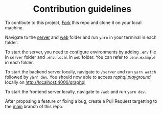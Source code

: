 <h1 align="center">Contribution guidelines</h1>

To contibute to this project, [Fork](https://docs.github.com/en/get-started/quickstart/fork-a-repo) this repo and clone it on your local machine.

Navigate to the [server](./server) and [web](./web) folder and run `yarn` in your terminal in each folder.

To start the server, you need to configure environments by adding `.env` file in `server` folder and `.env.local` in `web` folder. You can refer to `.env.example` in each folder.

To start the backend server locally, navigate to `/server` and run `yarn watch` followed by `yarn dev`. You should now able to access *raphql playground* locally on [http://localhost:4000/graphql](http://localhost:4000/graphql)

To start the frontend server locally, navigate to `/web` and run `yarn dev`.

After proposing a feature or fixing a bug, create a Pull Request targetting to the [main](https://github.com/Nazeeh21/Meshare/tree/main) branch of this repo.
